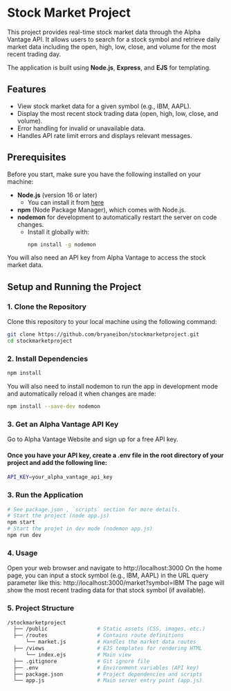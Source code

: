 # Stock Market Project

This project provides real-time stock market data through the Alpha Vantage API. It allows users to search for a stock symbol and retrieve daily market data including the open, high, low, close, and volume for the most recent trading day.

The application is built using **Node.js**, **Express**, and **EJS** for templating.

## Features

- View stock market data for a given symbol (e.g., IBM, AAPL).
- Display the most recent stock trading data (open, high, low, close, and volume).
- Error handling for invalid or unavailable data.
- Handles API rate limit errors and displays relevant messages.

## Prerequisites

Before you start, make sure you have the following installed on your machine:

- **Node.js** (version 16 or later)
  - You can install it from [here](https://nodejs.org/)
- **npm** (Node Package Manager), which comes with Node.js.
- **nodemon** for development to automatically restart the server on code changes.
  - Install it globally with:
    ```bash
    npm install -g nodemon
    ```

You will also need an API key from Alpha Vantage to access the stock market data.

## Setup and Running the Project

### 1. Clone the Repository

Clone this repository to your local machine using the following command:

```bash
git clone https://github.com/bryaneibon/stockmarketproject.git
cd stockmarketproject
```

### 2. Install Dependencies
```bash
npm install
```

You will also need to install nodemon to run the app in development mode and automatically reload it when changes are made:
```bash
npm install --save-dev nodemon
```
### 3. Get an Alpha Vantage API Key
Go to Alpha Vantage Website and sign up for a free API key.

#### Once you have your API key, create a .env file in the root directory of your project and add the following line:
```bash
API_KEY=your_alpha_vantage_api_key
```

### 3. Run the Application
```bash
# See package.json , `scripts` section for more details.
# Start the project (node app.js)
npm start
# Start the projet in dev mode (nodemon app.js)
npm run dev
```
### 4. Usage
Open your web browser and navigate to http://localhost:3000
On the home page, you can input a stock symbol (e.g., IBM, AAPL) in the URL query parameter like this:
http://localhost:3000/market?symbol=IBM
The page will show the most recent trading data for that stock symbol (if available).

### 5. Project Structure
```bash
/stockmarketproject
  ├── /public                # Static assets (CSS, images, etc.)
  ├── /routes                # Contains route definitions
      └── market.js          # Handles the market data routes
  ├── /views                 # EJS templates for rendering HTML
      └── index.ejs          # Main view
  ├── .gitignore             # Git ignore file
  ├── .env                   # Environment variables (API key)
  ├── package.json           # Project dependencies and scripts
  └── app.js                 # Main server entry point (app.js)
```